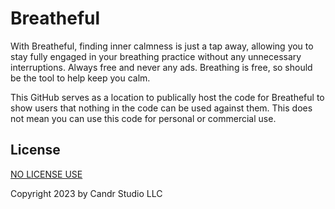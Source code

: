 # Breatheful

With Breatheful, finding inner calmness is just a tap away, allowing you to stay fully engaged in your breathing practice without any unnecessary interruptions. Always free and never any ads. Breathing is free, so should be the tool to help keep you calm.

This GitHub serves as a location to publically host the code for Breatheful to show users that nothing in the code can be used against them. This does not mean you can use this code for personal or commercial use.

## License

[NO LICENSE USE](https://choosealicense.com/no-permission/) 

Copyright 2023 by Candr Studio LLC
